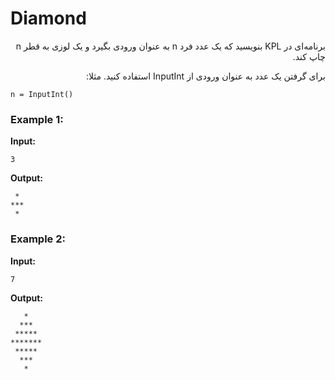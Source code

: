 # Diamond

<div dir="rtl">

برنامه‌ای در KPL بنویسید که یک عدد فرد n به عنوان ورودی بگیرد و یک لوزی به قطر n چاپ کند.

برای گرفتن یک عدد به عنوان ورودی از InputInt استفاده کنید. مثلا:
<div dir="ltr">
  
```
n = InputInt()
```
</div>

</div>

### Example 1:

**Input:**

```
3
```

**Output:**

```
 *
***
 *
```

### Example 2:

**Input:**

```
7
```

**Output:**

```
   *
  ***
 *****
*******
 *****
  ***
   *
```
